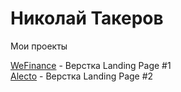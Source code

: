 

# Николай Такеров
Мои проекты

[WeFinance](https://tacker115.github.io/wef/ "WeFinance") - Верстка Landing Page #1 <br>
[Alecto](https://tacker115.github.io/alecto/ "Alecto") - Верстка Landing Page #2
